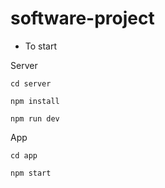 # software-project

* To start

Server

`cd server
`

`npm install
`

`npm run dev
`

App

`cd app
`

`npm start 
`
